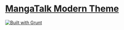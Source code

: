 # [MangaTalk Modern Theme](http://mangatalk.net/)

[![Built with Grunt](https://cdn.gruntjs.com/builtwith.png)](http://gruntjs.com/)

